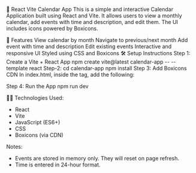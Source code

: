 📅 React Vite Calendar App
This is a simple and interactive Calendar Application built using React and Vite. It allows users to view a monthly calendar, add events with time and description, and edit them. The UI includes icons powered by Boxicons.

🚀 Features
View calendar by month
Navigate to previous/next month
Add event with time and description
Edit existing events
Interactive and responsive UI
Styled using CSS and Boxicons
🛠️ Setup Instructions
Step 1: Create a Vite + React App
npm create vite@latest calendar-app -- --template react
Step-2:
cd calendar-app
npm install
Step 3: Add Boxicons CDN
In index.html, inside the <head> tag, add the following:
<link rel="stylesheet" href="https://unpkg.com/boxicons@latest/css/boxicons.min.css">
Step 4: Run the App
npm run dev


🧑‍💻 Technologies Used:
- React
- Vite
- JavaScript (ES6+)
- CSS
- Boxicons (via CDN)


Notes:
- Events are stored in memory only. They will reset on page refresh.
- Time is entered in 24-hour format.
